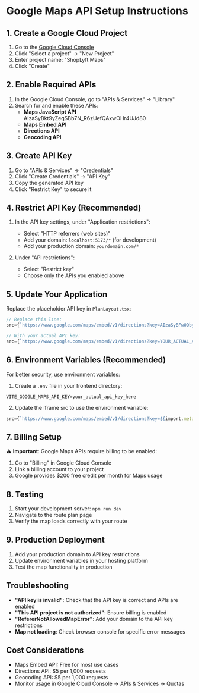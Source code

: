 # Google Maps API Setup Instructions

## 1. Create a Google Cloud Project

1. Go to the [Google Cloud Console](https://console.cloud.google.com/)
2. Click "Select a project" → "New Project"
3. Enter project name: "ShopLyft Maps"
4. Click "Create"

## 2. Enable Required APIs

1. In the Google Cloud Console, go to "APIs & Services" → "Library"
2. Search for and enable these APIs:
   - **Maps JavaScript API**
     AIzaSyBkt9yZeqSBb7N_R6zUefQAxwOHr4UJd80
   - **Maps Embed API**
   - **Directions API**
   - **Geocoding API**

## 3. Create API Key

1. Go to "APIs & Services" → "Credentials"
2. Click "Create Credentials" → "API Key"
3. Copy the generated API key
4. Click "Restrict Key" to secure it

## 4. Restrict API Key (Recommended)

1. In the API key settings, under "Application restrictions":

   - Select "HTTP referrers (web sites)"
   - Add your domain: `localhost:5173/*` (for development)
   - Add your production domain: `yourdomain.com/*`

2. Under "API restrictions":
   - Select "Restrict key"
   - Choose only the APIs you enabled above

## 5. Update Your Application

Replace the placeholder API key in `PlanLayout.tsx`:

```typescript
// Replace this line:
src={`https://www.google.com/maps/embed/v1/directions?key=AIzaSyBFw0Qbyq9zTFTd-tUY6dOWWgU6x8Q8Q8Q&origin=...`}

// With your actual API key:
src={`https://www.google.com/maps/embed/v1/directions?key=YOUR_ACTUAL_API_KEY&origin=...`}
```

## 6. Environment Variables (Recommended)

For better security, use environment variables:

1. Create a `.env` file in your frontend directory:

```env
VITE_GOOGLE_MAPS_API_KEY=your_actual_api_key_here
```

2. Update the iframe src to use the environment variable:

```typescript
src={`https://www.google.com/maps/embed/v1/directions?key=${import.meta.env.VITE_GOOGLE_MAPS_API_KEY}&origin=...`}
```

## 7. Billing Setup

⚠️ **Important**: Google Maps APIs require billing to be enabled:

1. Go to "Billing" in Google Cloud Console
2. Link a billing account to your project
3. Google provides $200 free credit per month for Maps usage

## 8. Testing

1. Start your development server: `npm run dev`
2. Navigate to the route plan page
3. Verify the map loads correctly with your route

## 9. Production Deployment

1. Add your production domain to API key restrictions
2. Update environment variables in your hosting platform
3. Test the map functionality in production

## Troubleshooting

- **"API key is invalid"**: Check that the API key is correct and APIs are enabled
- **"This API project is not authorized"**: Ensure billing is enabled
- **"RefererNotAllowedMapError"**: Add your domain to the API key restrictions
- **Map not loading**: Check browser console for specific error messages

## Cost Considerations

- Maps Embed API: Free for most use cases
- Directions API: $5 per 1,000 requests
- Geocoding API: $5 per 1,000 requests
- Monitor usage in Google Cloud Console → APIs & Services → Quotas
